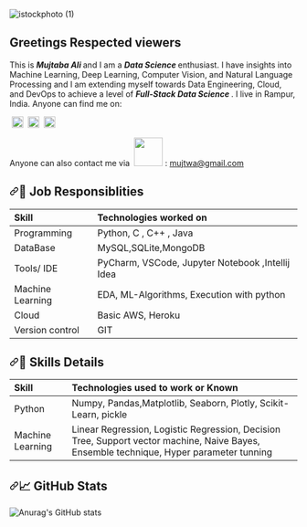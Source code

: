 ![istockphoto (1)](https://user-images.githubusercontent.com/74107667/156907927-f76db870-fc89-4d30-ba17-04d6fbfa18c7.jpg)


<h2>Greetings Respected viewers </h2>

<p>
This is <strong><i> Mujtaba Ali </i></strong> and I am a <strong><i> Data Science </i></strong> enthusiast. I have insights into Machine Learning, Deep Learning, Computer Vision, and Natural Language Processing and I am extending myself towards Data Engineering, Cloud, and DevOps to achieve a level of <strong><i> Full-Stack Data Science </i></strong> . I live in Rampur, India.
Anyone can find me on:  
</p>

<p dir="auto">&nbsp;<a href="https://github.com/mujtwa/"><img src="https://github.com/mujtwa/setup/blob/main/linkdinlogo.png" height="20" style="max-width: 100%;"><img style="max-width: 100%;"></a>
&nbsp;<a href="https://www.instagram.com/mujtwa/" rel="nofollow"><img src="https://github.com/mujtwa/setup/blob/main/instalogo.png" height="20" style="max-width: 100%;"><img style="max-width: 100%;"></a>
&nbsp;<a href="https://twitter.com/Mujtwa" rel="nofollow"><img src="https://github.com/mujtwa/setup/blob/main/twitterlogo.jpg" height="20" style="max-width: 100%;"><img style="max-width: 100%;"></a>

  
 <p dir="auto">Anyone can also contact me via
&nbsp;<a target="_blank" rel="noopener noreferrer" href="https://github.com/mujtwa/setup/blob/main/Gmaillogo.png"><img src="https://github.com/mujtwa/setup/blob/main/Gmaillogo.png" width="50" style="max-width: 100%;"></a><a target="_blank" rel="noopener noreferrer" href=""><img style="max-width: 100%;"></a> : <a href="mailto:mujtwa@gmail.com">mujtwa@gmail.com</a></p>

<!--job resposibiliy-->
<h2 dir="auto"><a id="user-content-wrench-job-responsiblities" class="anchor" aria-hidden="true" href="#wrench-job-responsiblities"><svg class="octicon octicon-link" viewBox="0 0 16 16" version="1.1" width="16" height="16" aria-hidden="true"><path fill-rule="evenodd" d="M7.775 3.275a.75.75 0 001.06 1.06l1.25-1.25a2 2 0 112.83 2.83l-2.5 2.5a2 2 0 01-2.83 0 .75.75 0 00-1.06 1.06 3.5 3.5 0 004.95 0l2.5-2.5a3.5 3.5 0 00-4.95-4.95l-1.25 1.25zm-4.69 9.64a2 2 0 010-2.83l2.5-2.5a2 2 0 012.83 0 .75.75 0 001.06-1.06 3.5 3.5 0 00-4.95 0l-2.5 2.5a3.5 3.5 0 004.95 4.95l1.25-1.25a.75.75 0 00-1.06-1.06l-1.25 1.25a2 2 0 01-2.83 0z"></path></svg></a><g-emoji class="g-emoji" alias="wrench" fallback-src="https://github.githubassets.com/images/icons/emoji/unicode/1f527.png">🔧</g-emoji> Job Responsiblities</h2>
<!-- techs on i worked -->
<table>
<thead>
<tr>
<th align="left">Skill</th>
<th align="left">Technologies worked on</th>
</tr>
</thead>
<tbody>
<tr>
<td align="left">Programming</td>
<td align="left">Python, C , C++ , Java</td>
</tr>
<tr>
<td align="left">DataBase</td>
<td align="left">MySQL,SQLite,MongoDB</td>
</tr>
<tr>
<td align="left">Tools/ IDE</td>
<td align="left">PyCharm, VSCode, Jupyter Notebook
 ,Intellij Idea</td>
</tr>
<tr>
<td align="left">Machine Learning</td>
<td align="left">EDA, ML-Algorithms, Execution with python</td>
</tr>
<!-- <tr>
<td align="left">Deep Learning</td>
<td align="left">Neural Networks , Computer Vision, Transfer learning, Execution with Python</td>
</tr> -->
<tr>
<!-- <td align="left">Natural Language Processing</td>
<td align="left">Neural Network , Transfer learning, Execution with Python</td>
</tr>
<tr>
<td align="left">Big Data</td>
<td align="left">Hadoop , Spark</td>
</tr>-->
<tr>
<td align="left">Cloud</td> 
<td align="left">Basic AWS, Heroku</td>
</tr>
<!-- <tr>
<td align="left">Operating System</td>
<td align="left">MacOs, Windows</td>
</tr>
<tr>
<td align="left">Hardware</td>
<td align="left">Tesla T4 from google colab</td>
</tr> -->
<tr>
<td align="left">Version control</td>
<td align="left">GIT</td>
</tr>
</tbody>
</table>
<!-- Skills Detail-->
<h2 dir="auto"><a id="user-content-notebook_with_decorative_cover-skill-elaboration" class="anchor" aria-hidden="true" href="#notebook_with_decorative_cover-skill-elaboration"><svg class="octicon octicon-link" viewBox="0 0 16 16" version="1.1" width="16" height="16" aria-hidden="true"><path fill-rule="evenodd" d="M7.775 3.275a.75.75 0 001.06 1.06l1.25-1.25a2 2 0 112.83 2.83l-2.5 2.5a2 2 0 01-2.83 0 .75.75 0 00-1.06 1.06 3.5 3.5 0 004.95 0l2.5-2.5a3.5 3.5 0 00-4.95-4.95l-1.25 1.25zm-4.69 9.64a2 2 0 010-2.83l2.5-2.5a2 2 0 012.83 0 .75.75 0 001.06-1.06 3.5 3.5 0 00-4.95 0l-2.5 2.5a3.5 3.5 0 004.95 4.95l1.25-1.25a.75.75 0 00-1.06-1.06l-1.25 1.25a2 2 0 01-2.83 0z"></path></svg></a><g-emoji class="g-emoji" alias="notebook_with_decorative_cover" fallback-src="https://github.githubassets.com/images/icons/emoji/unicode/1f4d4.png">📔</g-emoji> Skills Details</h2>
<!-- Skills useed work -->
<table>
<thead>
<tr>
<th align="left">Skill</th>
<th align="left">Technologies used to work or Known</th>
</tr>
</thead>
<tbody>
<tr>
<td align="left">Python</td>
<td align="left">Numpy, Pandas,Matplotlib, Seaborn, Plotly, Scikit-Learn, pickle</td>
</tr>
<tr>
<td align="left">Machine Learning</td>
<td align="left">Linear Regression, Logistic Regression, Decision Tree, Support vector machine, Naive Bayes, Ensemble technique, Hyper parameter tunning</td>
</tr>
<!-- <tr>
<td align="left">Deep Learning</td>
<td align="left">Artificial Neural Network, Convolutional Neural Network, Recurrent Neural Network, LeNET, AlexNet, VGG, Resnet, InceptionNet</td>
</tr>
<tr>
<td align="left">Computer Vision</td>
<td align="left">RCNN family , Yolo family , SSD, Object segmentation(Mask-RCNN) , Object Tracking</td>
</tr>
<tr>
<td align="left">Natural Language Processing</td>
<td align="left">Encoder-Decoder, Self Attention, Transformer, Transfer Learning models</td>
</tr> -->
</tbody>
</table>

<!--github stats -->

 <h2 dir="auto"><a id="user-content--github-stats" class="anchor" aria-hidden="true" href="#-github-stats"><svg class="octicon octicon-link" viewBox="0 0 16 16" version="1.1" width="16" height="16" aria-hidden="true"><path fill-rule="evenodd" d="M7.775 3.275a.75.75 0 001.06 1.06l1.25-1.25a2 2 0 112.83 2.83l-2.5 2.5a2 2 0 01-2.83 0 .75.75 0 00-1.06 1.06 3.5 3.5 0 004.95 0l2.5-2.5a3.5 3.5 0 00-4.95-4.95l-1.25 1.25zm-4.69 9.64a2 2 0 010-2.83l2.5-2.5a2 2 0 012.83 0 .75.75 0 001.06-1.06 3.5 3.5 0 00-4.95 0l-2.5 2.5a3.5 3.5 0 004.95 4.95l1.25-1.25a.75.75 0 00-1.06-1.06l-1.25 1.25a2 2 0 01-2.83 0z"></path></svg></a><g-emoji class="g-emoji" alias="chart_with_upwards_trend" fallback-src="https://github.githubassets.com/images/icons/emoji/unicode/1f4c8.png">📈</g-emoji> GitHub Stats</h2>


<!--![GitHub Stats](https://github-readme-stats.vercel.app/api username=mujtwa&theme=dark)-->
![Anurag's GitHub stats](https://github-readme-stats.vercel.app/api?username=mujtwa&show_icons=true) 

<!-- [![Top Langs](https://github-readme-stats.vercel.app/api/top-langs/?username=mujtwa&layout=compact)](https://github.com/mujtwa/github-readme-stats) -->

